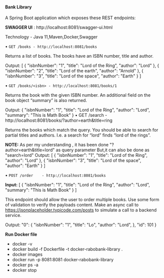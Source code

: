 #### **Bank Library**

A Spring Boot application which exposes these REST endpoints:

**SWAGGER UI** : 
http://localhost:8081/swagger-ui.html

Technology - Java 11,Maven,Docker,Swagger 

•	`GET /books - http://localhost:8081/books`

Returns a list of books. The books have an ISBN number, title and author. 

Output: 
[
    {
        "isbnNumber": "1",
        "title": "Lord of the Ring",
        "author": "Lord"
    },
    {
        "isbnNumber": "2",
        "title": "Lord of the earth",
        "author": "Arnold"
    },
    {
        "isbnNumber": "3",
        "title": "Lord of the space",
        "author": "Earth"
    }
]

•	`GET /books/<isbn> - http://localhost:8081/books/1`

Returns the book with the given ISBN number. An additional field on the book object “summary” is also returned.

Output:
{
    "isbnNumber": "1",
    "title": "Lord of the Ring",
    "author": "Lord",
    "summary": "This is Math Book"
}
•	GET /search<query> - http://localhost:8081/books/?author=earth&title=ring

Returns the books which match the query. You should be able to search for partial titles and authors. I.e. a search for “lord” finds “lord of the rings”.

**NOTE:** As per my understanding , it has been done "?author=earth&title=lord" as query parameter But,it can also be done as "search=lord"
Output:
[
    {
        "isbnNumber": "1",
        "title": "Lord of the Ring",
        "author": "Lord"
    },
    {
        "isbnNumber": "3",
        "title": "Lord of the space",
        "author": "Earth"
    }
]

•	`POST /order	- http://localhost:8081/books`

**Input:**
[
	{
	    "isbnNumber": "1",
	    "title": "Lord of the Ring",
	    "author": "Lord",
	    "summary": "This is Math Book"
	}
]

This endpoint should allow the user to order multiple books. Use some form of validation to verify the payloads content.
Make an async call to https://jsonplaceholder.typicode.com/posts  to simulate a call to a backend service.

Output:
  "0": {
    "isbnNumber": "1",
    "title": "Lo",
    "author": "Lord",
  },
  "id": 101
}


**Run Docker file**
* docker -v
* docker build -f Dockerfile -t docker-rabobank-library .
* docker images
* docker run -p 8081:8081 docker-rabobank-library
* docker ps -a
* docker stop <container-id>

